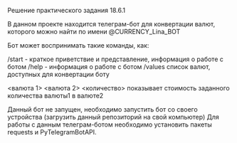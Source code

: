 Решение практического задания 18.6.1

В данном проекте находится телеграм-бот для конвертации валют, которого можно найти по имени @CURRENCY_Lina_BOT

Бот может воспринимать такие команды, как:

/start - краткое приветствие и представление, информация о работе с ботом
/help - информация о работе с ботом
/values список валют, доступных для конвертации боту

<валюта 1> <валюта 2> <количество> показывает стоимость заданного количества валюты1 в валюте2

Данный бот не запущен, необходимо запустить бот со своего устройства (загрузить данный репозиторий на свой компьютер)
Для работы с данным телеграм-ботом необходимо установить пакеты requests и PyTelegramBotAPI.